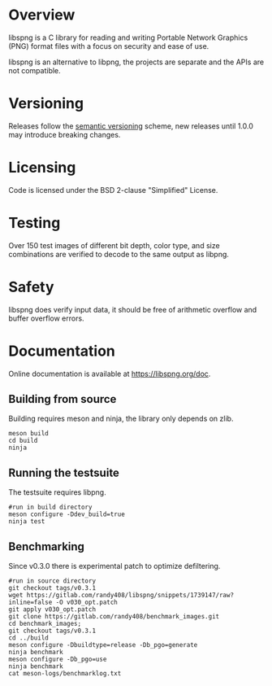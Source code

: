 # Overview

libspng is a C library for reading and writing Portable Network Graphics (PNG) 
format files with a focus on security and ease of use.

libspng is an alternative to libpng, the projects are separate and the APIs are
not compatible.

# Versioning

Releases follow the [semantic versioning](https://semver.org/) scheme, new releases until 1.0.0 may introduce breaking changes.

# Licensing

Code is licensed under the BSD 2-clause "Simplified" License.

# Testing

Over 150 test images of different bit depth, color type, and size combinations 
are verified to decode to the same output as libpng.

# Safety

libspng does verify input data, it should be free of arithmetic overflow and buffer 
overflow errors.

# Documentation

Online documentation is available at https://libspng.org/doc.

## Building from source

Building requires meson and ninja, the library only depends on zlib.

```
meson build
cd build
ninja
```

## Running the testsuite

The testsuite requires libpng.

```
#run in build directory
meson configure -Ddev_build=true
ninja test
```

## Benchmarking

Since v0.3.0 there is experimental patch to optimize defiltering.

```
#run in source directory
git checkout tags/v0.3.1
wget https://gitlab.com/randy408/libspng/snippets/1739147/raw?inline=false -O v030_opt.patch
git apply v030_opt.patch
git clone https://gitlab.com/randy408/benchmark_images.git
cd benchmark_images;
git checkout tags/v0.3.1
cd ../build
meson configure -Dbuildtype=release -Db_pgo=generate
ninja benchmark
meson configure -Db_pgo=use
ninja benchmark
cat meson-logs/benchmarklog.txt
```
